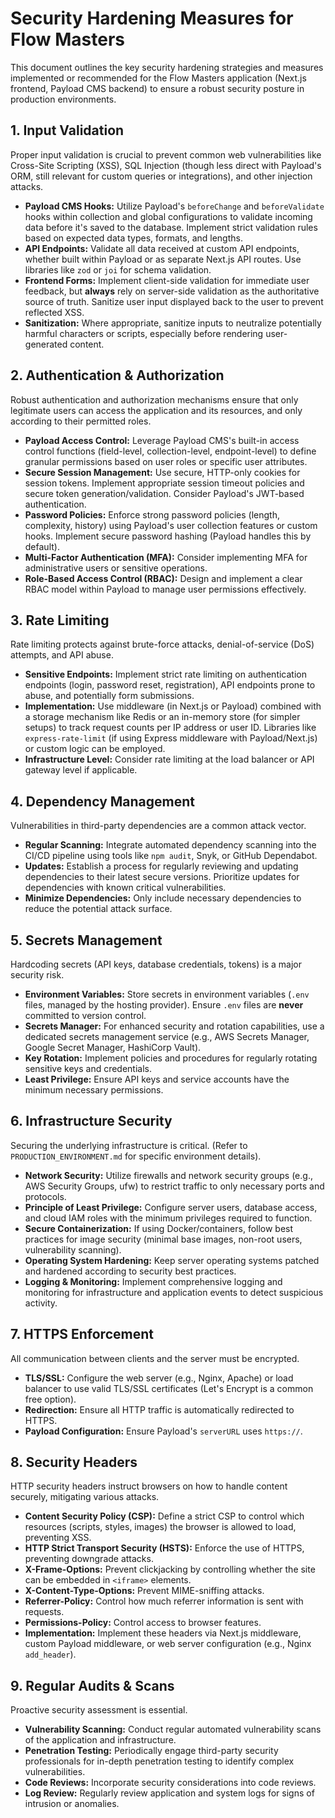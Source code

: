 # Security Hardening Measures for Flow Masters

This document outlines the key security hardening strategies and measures implemented or recommended for the Flow Masters application (Next.js frontend, Payload CMS backend) to ensure a robust security posture in production environments.

## 1. Input Validation

Proper input validation is crucial to prevent common web vulnerabilities like Cross-Site Scripting (XSS), SQL Injection (though less direct with Payload's ORM, still relevant for custom queries or integrations), and other injection attacks.

*   **Payload CMS Hooks:** Utilize Payload's `beforeChange` and `beforeValidate` hooks within collection and global configurations to validate incoming data before it's saved to the database. Implement strict validation rules based on expected data types, formats, and lengths.
*   **API Endpoints:** Validate all data received at custom API endpoints, whether built within Payload or as separate Next.js API routes. Use libraries like `zod` or `joi` for schema validation.
*   **Frontend Forms:** Implement client-side validation for immediate user feedback, but **always** rely on server-side validation as the authoritative source of truth. Sanitize user input displayed back to the user to prevent reflected XSS.
*   **Sanitization:** Where appropriate, sanitize inputs to neutralize potentially harmful characters or scripts, especially before rendering user-generated content.

## 2. Authentication & Authorization

Robust authentication and authorization mechanisms ensure that only legitimate users can access the application and its resources, and only according to their permitted roles.

*   **Payload Access Control:** Leverage Payload CMS's built-in access control functions (field-level, collection-level, endpoint-level) to define granular permissions based on user roles or specific user attributes.
*   **Secure Session Management:** Use secure, HTTP-only cookies for session tokens. Implement appropriate session timeout policies and secure token generation/validation. Consider Payload's JWT-based authentication.
*   **Password Policies:** Enforce strong password policies (length, complexity, history) using Payload's user collection features or custom hooks. Implement secure password hashing (Payload handles this by default).
*   **Multi-Factor Authentication (MFA):** Consider implementing MFA for administrative users or sensitive operations.
*   **Role-Based Access Control (RBAC):** Design and implement a clear RBAC model within Payload to manage user permissions effectively.

## 3. Rate Limiting

Rate limiting protects against brute-force attacks, denial-of-service (DoS) attempts, and API abuse.

*   **Sensitive Endpoints:** Implement strict rate limiting on authentication endpoints (login, password reset, registration), API endpoints prone to abuse, and potentially form submissions.
*   **Implementation:** Use middleware (in Next.js or Payload) combined with a storage mechanism like Redis or an in-memory store (for simpler setups) to track request counts per IP address or user ID. Libraries like `express-rate-limit` (if using Express middleware with Payload/Next.js) or custom logic can be employed.
*   **Infrastructure Level:** Consider rate limiting at the load balancer or API gateway level if applicable.

## 4. Dependency Management

Vulnerabilities in third-party dependencies are a common attack vector.

*   **Regular Scanning:** Integrate automated dependency scanning into the CI/CD pipeline using tools like `npm audit`, Snyk, or GitHub Dependabot.
*   **Updates:** Establish a process for regularly reviewing and updating dependencies to their latest secure versions. Prioritize updates for dependencies with known critical vulnerabilities.
*   **Minimize Dependencies:** Only include necessary dependencies to reduce the potential attack surface.

## 5. Secrets Management

Hardcoding secrets (API keys, database credentials, tokens) is a major security risk.

*   **Environment Variables:** Store secrets in environment variables (`.env` files, managed by the hosting provider). Ensure `.env` files are **never** committed to version control.
*   **Secrets Manager:** For enhanced security and rotation capabilities, use a dedicated secrets management service (e.g., AWS Secrets Manager, Google Secret Manager, HashiCorp Vault).
*   **Key Rotation:** Implement policies and procedures for regularly rotating sensitive keys and credentials.
*   **Least Privilege:** Ensure API keys and service accounts have the minimum necessary permissions.

## 6. Infrastructure Security

Securing the underlying infrastructure is critical. (Refer to `PRODUCTION_ENVIRONMENT.md` for specific environment details).

*   **Network Security:** Utilize firewalls and network security groups (e.g., AWS Security Groups, ufw) to restrict traffic to only necessary ports and protocols.
*   **Principle of Least Privilege:** Configure server users, database access, and cloud IAM roles with the minimum privileges required to function.
*   **Secure Containerization:** If using Docker/containers, follow best practices for image security (minimal base images, non-root users, vulnerability scanning).
*   **Operating System Hardening:** Keep server operating systems patched and hardened according to security best practices.
*   **Logging & Monitoring:** Implement comprehensive logging and monitoring for infrastructure and application events to detect suspicious activity.

## 7. HTTPS Enforcement

All communication between clients and the server must be encrypted.

*   **TLS/SSL:** Configure the web server (e.g., Nginx, Apache) or load balancer to use valid TLS/SSL certificates (Let's Encrypt is a common free option).
*   **Redirection:** Ensure all HTTP traffic is automatically redirected to HTTPS.
*   **Payload Configuration:** Ensure Payload's `serverURL` uses `https://`.

## 8. Security Headers

HTTP security headers instruct browsers on how to handle content securely, mitigating various attacks.

*   **Content Security Policy (CSP):** Define a strict CSP to control which resources (scripts, styles, images) the browser is allowed to load, preventing XSS.
*   **HTTP Strict Transport Security (HSTS):** Enforce the use of HTTPS, preventing downgrade attacks.
*   **X-Frame-Options:** Prevent clickjacking by controlling whether the site can be embedded in `<iframe>` elements.
*   **X-Content-Type-Options:** Prevent MIME-sniffing attacks.
*   **Referrer-Policy:** Control how much referrer information is sent with requests.
*   **Permissions-Policy:** Control access to browser features.
*   **Implementation:** Implement these headers via Next.js middleware, custom Payload middleware, or web server configuration (e.g., Nginx `add_header`).

## 9. Regular Audits & Scans

Proactive security assessment is essential.

*   **Vulnerability Scanning:** Conduct regular automated vulnerability scans of the application and infrastructure.
*   **Penetration Testing:** Periodically engage third-party security professionals for in-depth penetration testing to identify complex vulnerabilities.
*   **Code Reviews:** Incorporate security considerations into code reviews.
*   **Log Review:** Regularly review application and system logs for signs of intrusion or anomalies.